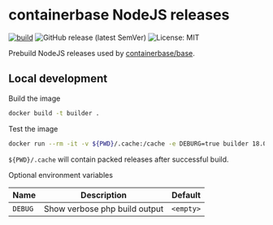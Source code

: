 # containerbase NodeJS releases

[![build](https://github.com/containerbase/node-prebuild/actions/workflows/build.yml/badge.svg)](https://github.com/containerbase/node-prebuild/actions/workflows/build.yml?query=branch%3Amain)
![GitHub release (latest SemVer)](https://img.shields.io/github/v/release/containerbase/node-prebuild)
![License: MIT](https://img.shields.io/github/license/containerbase/node-prebuild)

Prebuild NodeJS releases used by [containerbase/base](https://github.com/containerbase/base).

## Local development

Build the image

```bash
docker build -t builder .
```

Test the image

```bash
docker run --rm -it -v ${PWD}/.cache:/cache -e DEBURG=true builder 18.0.0
```

`${PWD}/.cache` will contain packed releases after successful build.

Optional environment variables

| Name    | Description                   | Default   |
| ------- | ----------------------------- | --------- |
| `DEBUG` | Show verbose php build output | `<empty>` |
